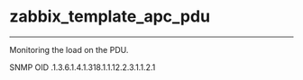 # zabbix_template_apc_pdu
--------
Monitoring the load on the PDU.

SNMP OID .1.3.6.1.4.1.318.1.1.12.2.3.1.1.2.1
